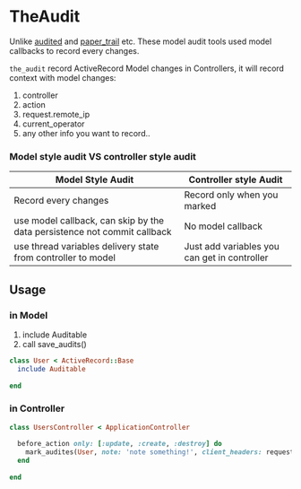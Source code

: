 # TheAudit

Unlike [audited](https://github.com/collectiveidea/audited) and [paper_trail](https://github.com/airblade/paper_trail) etc. These model audit tools used model callbacks to record every changes.

`the_audit` record ActiveRecord Model changes in Controllers, it will record context with model changes:

1. controller
2. action
3. request.remote_ip
4. current_operator
5. any other info you want to record..

### Model style audit VS controller style audit

| Model Style Audit | Controller style Audit |
| --- | --- |
| Record every changes | Record only when you marked |
| use model callback, can skip by the data persistence not commit callback | No model callback |
| use thread variables delivery state from controller to model | Just add variables you can get in controller |

## Usage

### in Model
1. include Auditable
2. call save_audits()

```ruby
class User < ActiveRecord::Base
  include Auditable
  
end

```

### in Controller

```ruby
class UsersController < ApplicationController
  
  before_action only: [:update, :create, :destroy] do
    mark_audites(User, note: 'note something!', client_headers: request.headers)
  end
  
end
```